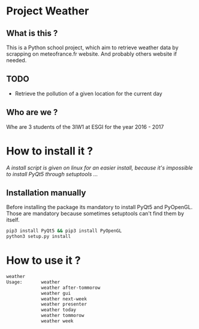# Project Weather

## What is this ?

This is a Python school project, which aim to retrieve weather data by scrapping on meteofrance.fr website.
And probably others website if needed.

## TODO
- Retrieve the pollution of a given location for the current day

## Who are we ?

Whe are 3 students of the 3IW1 at ESGI for the year 2016 - 2017

# How to install it ?

*A install script is given on linux for an easier install, because it's impossible to install PyQt5 through setuptools ...*

## Installation manually

Before installing the package its mandatory to install PyQt5 and PyOpenGL.
Those are mandatory because sometimes setuptools can't find them by itself.

```bash
pip3 install PyQt5 && pip3 install PyOpenGL
python3 setup.py install
```

# How to use it ?

```bash
weather 
Usage:       weather 
             weather after-tommorow
             weather gui
             weather next-week
             weather presenter
             weather today
             weather tommorow
             weather week

```